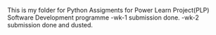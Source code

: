 This is my folder for Python Assigments for Power Learn Project(PLP) Software Development programme
-wk-1 submission done.
-wk-2 submission done and dusted.
